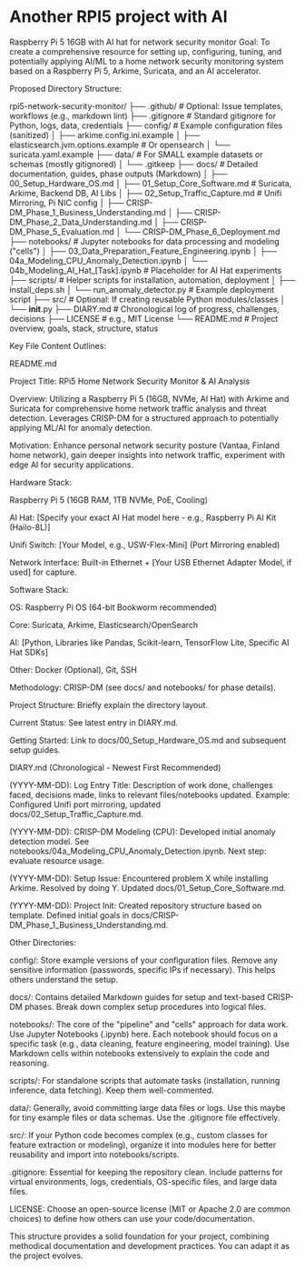 # Another RPI5 project with AI
Raspberry Pi 5 16GB with AI hat for network security monitor 
Goal: To create a comprehensive resource for setting up, configuring, tuning, and potentially applying AI/ML to a home network security monitoring system based on a Raspberry Pi 5, Arkime, Suricata, and an AI accelerator.

Proposed Directory Structure:

rpi5-network-security-monitor/
├── .github/             # Optional: Issue templates, workflows (e.g., markdown lint)
├── .gitignore           # Standard gitignore for Python, logs, data, credentials
├── config/              # Example configuration files (sanitized)
│   ├── arkime.config.ini.example
│   ├── elasticsearch.jvm.options.example  # Or opensearch
│   └── suricata.yaml.example
├── data/                # For SMALL example datasets or schemas (mostly gitignored)
│   └── .gitkeep
├── docs/                # Detailed documentation, guides, phase outputs (Markdown)
│   ├── 00_Setup_Hardware_OS.md
│   ├── 01_Setup_Core_Software.md  # Suricata, Arkime, Backend DB, AI Libs
│   ├── 02_Setup_Traffic_Capture.md # Unifi Mirroring, Pi NIC config
│   ├── CRISP-DM_Phase_1_Business_Understanding.md
│   ├── CRISP-DM_Phase_2_Data_Understanding.md
│   ├── CRISP-DM_Phase_5_Evaluation.md
│   └── CRISP-DM_Phase_6_Deployment.md
├── notebooks/           # Jupyter notebooks for data processing and modeling ("cells")
│   ├── 03_Data_Preparation_Feature_Engineering.ipynb
│   ├── 04a_Modeling_CPU_Anomaly_Detection.ipynb
│   └── 04b_Modeling_AI_Hat_[Task].ipynb # Placeholder for AI Hat experiments
├── scripts/             # Helper scripts for installation, automation, deployment
│   ├── install_deps.sh
│   └── run_anomaly_detector.py # Example deployment script
├── src/                 # Optional: If creating reusable Python modules/classes
│   └── __init__.py
├── DIARY.md             # Chronological log of progress, challenges, decisions
├── LICENSE              # e.g., MIT License
└── README.md            # Project overview, goals, stack, structure, status

Key File Content Outlines:

README.md

Project Title: RPi5 Home Network Security Monitor & AI Analysis

Overview: Utilizing a Raspberry Pi 5 (16GB, NVMe, AI Hat) with Arkime and Suricata for comprehensive home network traffic analysis and threat detection. Leverages CRISP-DM for a structured approach to potentially applying ML/AI for anomaly detection.

Motivation: Enhance personal network security posture (Vantaa, Finland home network), gain deeper insights into network traffic, experiment with edge AI for security applications.

Hardware Stack:

Raspberry Pi 5 (16GB RAM, 1TB NVMe, PoE, Cooling)

AI Hat: [Specify your exact AI Hat model here - e.g., Raspberry Pi AI Kit (Hailo-8L)]

Unifi Switch: [Your Model, e.g., USW-Flex-Mini] (Port Mirroring enabled)

Network Interface: Built-in Ethernet + [Your USB Ethernet Adapter Model, if used] for capture.

Software Stack:

OS: Raspberry Pi OS (64-bit Bookworm recommended)

Core: Suricata, Arkime, Elasticsearch/OpenSearch

AI: [Python, Libraries like Pandas, Scikit-learn, TensorFlow Lite, Specific AI Hat SDKs]

Other: Docker (Optional), Git, SSH

Methodology: CRISP-DM (see docs/ and notebooks/ for phase details).

Project Structure: Briefly explain the directory layout.

Current Status: See latest entry in DIARY.md.

Getting Started: Link to docs/00_Setup_Hardware_OS.md and subsequent setup guides.

DIARY.md (Chronological - Newest First Recommended)

(YYYY-MM-DD): Log Entry Title: Description of work done, challenges faced, decisions made, links to relevant files/notebooks updated. Example: Configured Unifi port mirroring, updated docs/02_Setup_Traffic_Capture.md.

(YYYY-MM-DD): CRISP-DM Modeling (CPU): Developed initial anomaly detection model. See notebooks/04a_Modeling_CPU_Anomaly_Detection.ipynb. Next step: evaluate resource usage.

(YYYY-MM-DD): Setup Issue: Encountered problem X while installing Arkime. Resolved by doing Y. Updated docs/01_Setup_Core_Software.md.

(YYYY-MM-DD): Project Init: Created repository structure based on template. Defined initial goals in docs/CRISP-DM_Phase_1_Business_Understanding.md.

Other Directories:

config/: Store example versions of your configuration files. Remove any sensitive information (passwords, specific IPs if necessary). This helps others understand the setup.

docs/: Contains detailed Markdown guides for setup and text-based CRISP-DM phases. Break down complex setup procedures into logical files.

notebooks/: The core of the "pipeline" and "cells" approach for data work. Use Jupyter Notebooks (.ipynb) here. Each notebook should focus on a specific task (e.g., data cleaning, feature engineering, model training). Use Markdown cells within notebooks extensively to explain the code and reasoning.

scripts/: For standalone scripts that automate tasks (installation, running inference, data fetching). Keep them well-commented.

data/: Generally, avoid committing large data files or logs. Use this maybe for tiny example files or data schemas. Use the .gitignore file effectively.

src/: If your Python code becomes complex (e.g., custom classes for feature extraction or modeling), organize it into modules here for better reusability and import into notebooks/scripts.

.gitignore: Essential for keeping the repository clean. Include patterns for virtual environments, logs, credentials, OS-specific files, and large data files.

LICENSE: Choose an open-source license (MIT or Apache 2.0 are common choices) to define how others can use your code/documentation.

This structure provides a solid foundation for your project, combining methodical documentation and development practices. You can adapt it as the project evolves.
